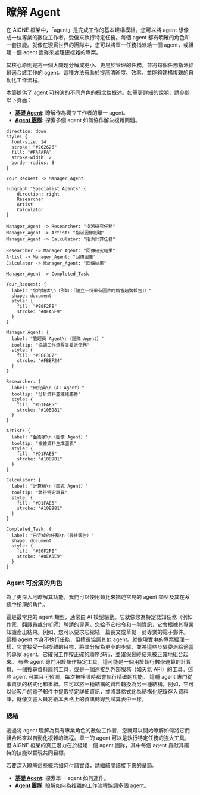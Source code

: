 # 瞭解 Agent

在 AIGNE 框架中，「agent」是完成工作的基本建構模組。您可以將 agent 想像成一位專業的數位工作者，受僱來執行特定任務。每個 agent 都有明確的角色和一套技能。就像在現實世界的團隊中，您可以將單一任務指派給一個 agent，或組建一個 agent 團隊來處理更複雜的專案。

其核心原則是將一個大問題分解成更小、更易於管理的任務，並將每個任務指派給最適合該工作的 agent。這種方法有助於提高清晰度、效率，並能夠建構複雜的自動化工作流程。

本節提供了 agent 可扮演的不同角色的概念性概述。如需更詳細的說明，請參閱以下頁面：

-   **[基礎 Agent](./user-guide-understanding-agents-basic-agents.md):** 瞭解作為獨立工作者的單一 agent。
-   **[Agent 團隊](./user-guide-understanding-agents-agent-teams.md):** 探索多個 agent 如何協作解決複雜問題。

```d2
direction: down
style: {
  font-size: 14
  stroke: "#262626"
  fill: "#FAFAFA"
  stroke-width: 2
  border-radius: 8
}

Your_Request -> Manager_Agent

subgraph "Specialist Agents" {
    direction: right
    Researcher
    Artist
    Calculator
}

Manager_Agent -> Researcher: "指派研究任務"
Manager_Agent -> Artist: "指派圖像創建"
Manager_Agent -> Calculator: "指派計算任務"

Researcher -> Manager_Agent: "回傳研究結果"
Artist -> Manager_Agent: "回傳圖像"
Calculator -> Manager_Agent: "回傳結果"

Manager_Agent -> Completed_Task

Your_Request: {
  label: "您的請求\n（例如：『建立一份帶有圖表的銷售趨勢報告』）"
  shape: document
  style: {
    fill: "#E0F2FE"
    stroke: "#0EA5E9"
  }
}

Manager_Agent: {
  label: "管理員 Agent\n（團隊 Agent）"
  tooltip: "協調工作流程並委派任務"
  style: {
    fill: "#FEF3C7"
    stroke: "#FBBF24"
  }
}

Researcher: {
  label: "研究員\n（AI Agent）"
  tooltip: "分析資料並總結趨勢"
  style: {
    fill: "#D1FAE5"
    stroke: "#10B981"
  }
}

Artist: {
  label: "藝術家\n（圖像 Agent）"
  tooltip: "根據資料生成圖表"
  style: {
    fill: "#D1FAE5"
    stroke: "#10B981"
  }
}

Calculator: {
  label: "計算機\n（函式 Agent）"
  tooltip: "執行特定計算"
  style: {
    fill: "#D1FAE5"
    stroke: "#10B981"
  }
}

Completed_Task: {
  label: "已完成的任務\n（最終報告）"
  shape: document
  style: {
    fill: "#E0F2FE"
    stroke: "#0EA5E9"
  }
}
```

### Agent 可扮演的角色

為了更深入地瞭解其功能，我們可以使用類比來描述常見的 agent 類型及其在系統中扮演的角色。

<x-cards data-columns="2">
  <x-card data-title="專家" data-icon="lucide:user-cog">
    這是最常見的 agent 類型，通常由 AI 模型驅動。它就像您為特定認知任務（例如作家、翻譯員或分析師）聘請的專家。您給予它指令和一則資訊，它會根據其專業知識產出結果。例如，您可以要求它總結一篇長文或草擬一封專業的電子郵件。
  </x-card>
  <x-card data-title="專案經理" data-icon="lucide:users">
    這種 agent 本身不執行任務，但擅長協調其他 agent。就像現實中的專案經理一樣，它會接受一個複雜的目標，將其分解為更小的步驟，並將這些步驟委派給適當的專家 agent。它確保工作按正確的順序進行，並確保最終結果被正確地組合起來。
  </x-card>
  <x-card data-title="工具使用者" data-icon="lucide:wrench">
    有些 agent 專門用於操作特定工具。這可能是一個用於執行數學運算的計算機、一個搜尋資料庫的工具，或是一個連接到外部服務（如天氣 API）的工具。這些 agent 可靠且可預測，每次被呼叫時都會執行精確的功能。
  </x-card>
  <x-card data-title="資料處理員" data-icon="lucide:file-cog">
    這種 agent 專門從事資訊的格式化和重組。它可以將一種結構的資料轉換為另一種結構。例如，它可以從客戶的電子郵件中提取特定詳細資訊，並將其格式化為結構化記錄存入資料庫，就像文書人員將紙本表格上的資訊轉錄到試算表中一樣。
  </x-card>
</x-cards>

### 總結

透過將 agent 理解為具有專業角色的數位工作者，您就可以開始瞭解如何將它們組合起來以自動化複雜的流程。單一的 agent 可以是執行特定任務的強大工具，但 AIGNE 框架的真正潛力在於組建一個 agent 團隊，其中每個 agent 貢獻其獨特的技能以實現共同目標。

若要深入瞭解這些概念如何付諸實踐，請繼續閱讀接下來的章節。

-   **[基礎 Agent](./user-guide-understanding-agents-basic-agents.md):** 探索單一 agent 如何運作。
-   **[Agent 團隊](./user-guide-understanding-agents-agent-teams.md):** 瞭解如何為複雜的工作流程協調多個 agent。